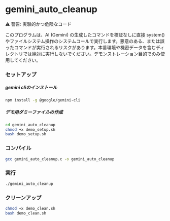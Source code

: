 # gemini_auto_cleanup

⚠️ 警告: 実験的かつ危険なコード

このプログラムは、AI (Gemini) の生成したコマンドを検証なしに直接 system() やファイルシステム操作のシステムコールで実行します。悪意のある、または誤ったコマンドが実行されるリスクがあります。本番環境や機密データを含むディレクトリでは絶対に実行しないでください。デモンストレーション目的でのみ使用してください。

### セットアップ

##### gemini cliのインストール

   ```bash
   npm install -g @google/gemini-cli
   ```

##### デモ用ダミーファイルの作成

   ```bash
   cd gemini_auto_cleanup
   chmod +x demo_setup.sh
   bash demo_setup.sh
   ```

### コンパイル

   ```bash
   gcc gemini_auto_cleanup.c -o gemini_auto_cleanup
   ```
### 実行

   ```bash
   ./gemini_auto_cleanup
   ```
### クリーンアップ

   ```bash
   chmod +x demo_clean.sh
   bash demo_clean.sh
   ```
